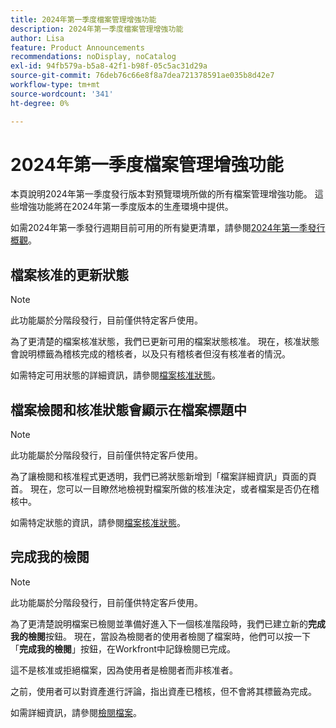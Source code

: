 ```yaml
---
title: 2024年第一季度檔案管理增強功能
description: 2024年第一季度檔案管理增強功能
author: Lisa
feature: Product Announcements
recommendations: noDisplay, noCatalog
exl-id: 94fb579a-b5a8-42f1-b98f-05c5ac31d29a
source-git-commit: 76deb76c66e8f8a7dea721378591ae035b8d42e7
workflow-type: tm+mt
source-wordcount: '341'
ht-degree: 0%

---
```


# 2024年第一季度檔案管理增強功能

本頁說明2024年第一季度發行版本對預覽環境所做的所有檔案管理增強功能。 這些增強功能將在2024年第一季度版本的生產環境中提供。

如需2024年第一季發行週期目前可用的所有變更清單，請參閱[2024年第一季發行概觀](/help/quicksilver/product-announcements/product-releases/24-q1-release-activity/24-q1-release-overview.md)。

## 檔案核准的更新狀態

>[!NOTE]
>
>此功能屬於分階段發行，目前僅供特定客戶使用。

為了更清楚的檔案核准狀態，我們已更新可用的檔案狀態核准。 現在，核准狀態會說明標籤為稽核完成的稽核者，以及只有稽核者但沒有核准者的情況。

如需特定可用狀態的詳細資訊，請參閱[檔案核准狀態](/help/quicksilver/review-and-approve-work/document-reviews-and-approvals/manage-document-approvals/document-approval-status.md)。

## 檔案檢閱和核准狀態會顯示在檔案標題中

>[!NOTE]
>
>此功能屬於分階段發行，目前僅供特定客戶使用。

為了讓檢閱和核准程式更透明，我們已將狀態新增到「檔案詳細資訊」頁面的頁首。 現在，您可以一目瞭然地檢視對檔案所做的核准決定，或者檔案是否仍在稽核中。

如需特定狀態的資訊，請參閱[檔案核准狀態](/help/quicksilver/review-and-approve-work/document-reviews-and-approvals/manage-document-approvals/document-approval-status.md)。

## 完成我的檢閱

>[!NOTE]
>
>此功能屬於分階段發行，目前僅供特定客戶使用。

為了更清楚說明檔案已檢閱並準備好進入下一個核准階段時，我們已建立新的&#x200B;**完成我的檢閱**&#x200B;按鈕。 現在，當設為檢閱者的使用者檢閱了檔案時，他們可以按一下「**完成我的檢閱**」按鈕，在Workfront中記錄檢閱已完成。

這不是核准或拒絕檔案，因為使用者是檢閱者而非核准者。

之前，使用者可以對資產進行評論，指出資產已稽核，但不會將其標籤為完成。

如需詳細資訊，請參閱[檢閱檔案](/help/quicksilver/review-and-approve-work/document-reviews-and-approvals/review-and-approve-documents/review-a-document.md)。
